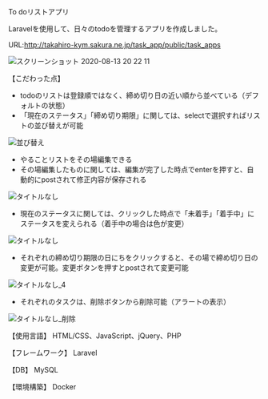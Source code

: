 To doリストアプリ

Laravelを使用して、日々のtodoを管理するアプリを作成しました。

URL:http://takahiro-kym.sakura.ne.jp/task_app/public/task_apps

![スクリーンショット 2020-08-13 20 22 11](https://user-images.githubusercontent.com/63849657/90129019-d834c980-dda2-11ea-9cd9-ba34f19e4a50.png)

【こだわった点】
- todoのリストは登録順ではなく、締め切り日の近い順から並べている（デフォルトの状態）
- 「現在のステータス」「締め切り期限」に関しては、selectで選択すればリストの並び替えが可能

![並び替え](https://user-images.githubusercontent.com/63849657/90129269-4bd6d680-dda3-11ea-8756-954f1dff391a.gif)

- やることリストをその場編集できる
- その場編集したものに関しては、編集が完了した時点でenterを押すと、自動的にpostされて修正内容が保存される

![タイトルなし](https://user-images.githubusercontent.com/63849657/89746663-dbeff400-daf5-11ea-8cb4-8127aa9bf2a7.gif)

- 現在のステータスに関しては、クリックした時点で「未着手」「着手中」にステータスを変えられる（着手中の場合は色が変更）

![タイトルなし](https://user-images.githubusercontent.com/63849657/89746721-3b4e0400-daf6-11ea-8190-1cee178910b4.gif)

- それぞれの締め切り期限の日にちをクリックすると、その場で締め切り日の変更が可能。変更ボタンを押すとpostされて変更可能

![タイトルなし_4](https://user-images.githubusercontent.com/63849657/89746780-8c5df800-daf6-11ea-8753-d5bac6145b2a.gif)

- それぞれのタスクは、削除ボタンから削除可能（アラートの表示）

![タイトルなし_削除](https://user-images.githubusercontent.com/63849657/89746886-0b533080-daf7-11ea-986a-f8691fc16b0b.gif)

【使用言語】 HTML/CSS、JavaScript、jQuery、PHP

【フレームワーク】 Laravel

【DB】 MySQL

【環境構築】 Docker
